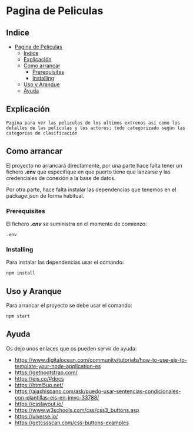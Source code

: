 # Pagina de Peliculas

## Indice

- [Pagina de Peliculas](#pagina-de-peliculas)
  - [Indice](#indice)
  - [Explicación <a name = "Explicación"></a>](#explicación-)
  - [Como arrancar <a name = "arrancar"></a>](#como-arrancar-)
    - [Prerequisites  <a name = "prerequisitos"></a>](#prerequisites--)
    - [Installing](#installing)
  - [Uso y Aranque <a name = "uso"></a>](#uso-y-aranque-)
  - [Ayuda <a name="ayuda"></a>](#ayuda-)

## Explicación <a name = "Explicación"></a>

    Pagina para ver las peliculas de los ultimos extrenos así como los detalles de las peliculas y los actores; todo categorizado según las categorias de clasificación


## Como arrancar <a name = "arrancar"></a>

El proyecto no arrancará directamente, por una parte hace falta tener un fichero **.env** que especifique en que puerto tiene que lanzarse y las credenciales de conexión a la base de datos.

Por otra parte, hace falta instalar las dependencias que tenemos en el package.json de forma habitual.

### Prerequisites  <a name = "prerequisitos"></a>

El fichero ***.env*** se suministra en el momento de comienzo:

```
.env
```


### Installing

Para instalar las dependencias usar el comando:

```
npm install
```

## Uso y Aranque <a name = "uso"></a>

Para arrancar el proyecto se debe usar el comando:

```
npm start
```

## Ayuda <a name="ayuda"></a>

Os dejo unos enlaces que os pueden servir de ayuda:
- https://www.digitalocean.com/community/tutorials/how-to-use-ejs-to-template-your-node-application-es
- https://getbootstrap.com/
- https://ejs.co/#docs
- https://html5up.net/
- https://ajaxhispano.com/ask/puedo-usar-sentencias-condicionales-con-plantillas-ejs-en-jmvc-33788/
- https://csslayout.io/
- https://www.w3schools.com/css/css3_buttons.asp
- https://uiverse.io/
- https://getcssscan.com/css-buttons-examples